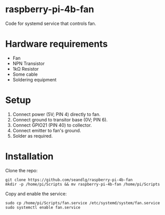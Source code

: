 # raspberry-pi-4b-fan
Code for systemd service that controls fan.

# Hardware requirements
- Fan
- NPN Transistor
- 1kΩ Resistor
- Some cable
- Soldering equipment

# Setup
1. Connect power (5V; PIN 4) directly to fan.
2. Connect ground to transitor base (0V; PIN 6).
3. Connect GPIO21 (PIN 40) to collector.
4. Connect emitter to fan's ground.
5. Solder as required.

# Installation
Clone the repo:
```
git clone https://github.com/seandlg/raspberry-pi-4b-fan
mkdir -p /home/pi/Scripts && mv raspberry-pi-4b-fan /home/pi/Scripts
```
Copy and enable the service:
```
sudo cp /home/pi/Scripts/fan.service /etc/systemd/system/fan.service
sudo systemctl enable fan.service
```

